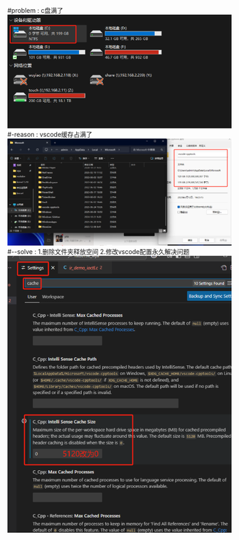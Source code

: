 #problem  :  c盘满了
  ![Alt Text](https://github.com/wuyiao/note/blob/master/windows/image/817d35973fde4f093800405c78c5389.png)
#-reason  :  vscode缓存占满了
  ![Alt Text](https://github.com/wuyiao/note/blob/master/windows/image/9eadaa9e7ada29587662dc57c8ed94f.png)
#--solve  :  1.删除文件夹释放空间 
             2.修改vscode配置永久解决问题
  ![Alt Text](https://github.com/wuyiao/note/blob/master/windows/image/816e24eafb2e1265767dc8bd4972aec.png)
